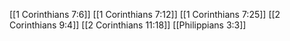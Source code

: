 [[1 Corinthians 7:6]]
[[1 Corinthians 7:12]]
[[1 Corinthians 7:25]]
[[2 Corinthians 9:4]]
[[2 Corinthians 11:18]]
[[Philippians 3:3]]
